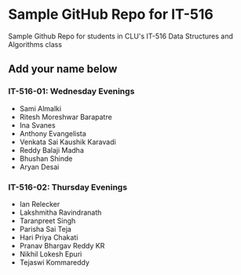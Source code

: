 # Sample GitHub Repo for IT-516

Sample Github Repo for students in CLU's IT-516 Data Structures and Algorithms class

## Add your name below

### IT-516-01: Wednesday Evenings
- Sami Almalki
- Ritesh Moreshwar Barapatre
- Ina Svanes
- Anthony Evangelista
- Venkata Sai Kaushik Karavadi
- Reddy Balaji Madha
- Bhushan Shinde
- Aryan Desai

### IT-516-02: Thursday Evenings
- Ian Relecker
- Lakshmitha Ravindranath 
- Taranpreet Singh
- Parisha Sai Teja
- Hari Priya Chakati
- Pranav Bhargav Reddy KR
- Nikhil Lokesh Epuri
- Tejaswi Kommareddy
